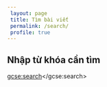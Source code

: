 ```yaml
---
 layout: page
 title: Tìm bài viết
 permalink: /search/
 profile: true
---
```


## Nhập từ khóa cần tìm

<script>
  (function() {
    var cx = '008125957637092598027:u7qt7luv-be';
    var gcse = document.createElement('script');
    gcse.type = 'text/javascript';
    gcse.async = true;
    gcse.src = 'https://cse.google.com/cse.js?cx=' + cx;
    var s = document.getElementsByTagName('script')[0];
    s.parentNode.insertBefore(gcse, s);
  })();
</script>
<gcse:search></gcse:search>
